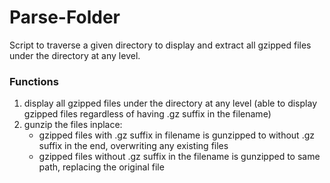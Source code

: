 # Parse-Folder
  Script to traverse a given directory to display and extract all gzipped files under the directory at any level.

### Functions 

  1. display all gzipped files under the directory at any level (able to display gzipped files regardless of having .gz suffix in the filename)
  2. gunzip the files inplace:
        - gzipped files with .gz suffix in filename is gunzipped to without .gz suffix in the end, overwriting any existing files
        - gzipped files without .gz suffix in the filename is gunzipped to same path, replacing the original file
